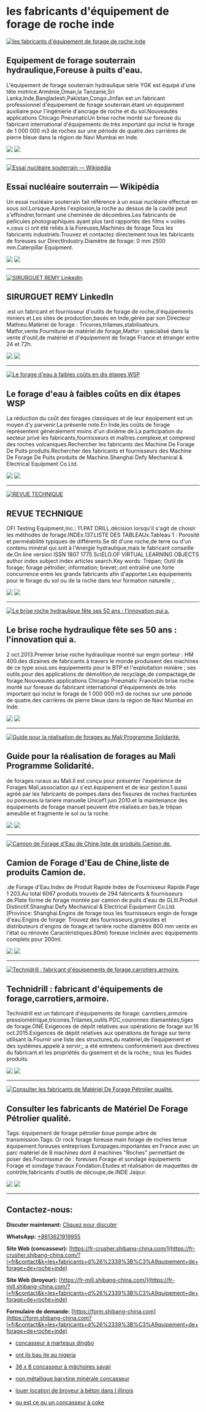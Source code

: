 # les fabricants d&#39;équipement de forage de roche inde

<a href="https://swt.shibang-china.com/?l=fr&img&k=les+fabricants+d%26%2339%3B%C3%A9quipement+de+forage+de+roche+inde" target="_blank">![les fabricants d&#39;équipement de forage de roche inde](http://static.shibang-china.com/all-800x300/1310.jpg)</a>

## Equipement de forage souterrain hydraulique,Foreuse à puits d&#39;eau.
L&#39;équipement de forage souterrain hydraulique série YGK est équipé d&#39;une tête motrice.Arménie,Oman,la Tanzanie,Sri Lanka,Inde,Bangladesh,Pakistan,Congo.Jinfan est un fabricant professionnel d&#39;équipement de forage souterrain.étant un équipement auxiliaire pour l&#39;ingénierie d&#39;ancrage de roche et du sol.Nouveautés applications Chicago PneumaticUn brise roche monté sur foreuse du fabricant international d&#39;équipements de.très important qui inclut le forage de 1 000 000 m3 de roches sur une période de quatre.des carrières de pierre bleue dans la région de Navi Mumbai en Inde.


<a href="https://whatsapp.shibangsoft.com/WhatsApp.php" target="_blank" title="WhatsApp">![](http://static.shibang-china.com/icon/whatsapp.png)</a> <a href="https://swt.shibang-china.com/?l=fr&icon&k=les+fabricants+d%26%2339%3B%C3%A9quipement+de+forage+de+roche+inde" target="_blank">![](http://static.shibang-china.com/icon/chat-fr.png)</a>

---

<a href="https://swt.shibang-china.com/?l=fr&img&k=les+fabricants+d%26%2339%3B%C3%A9quipement+de+forage+de+roche+inde" target="_blank">![Essai nucléaire souterrain — Wikipédia](http://static.shibang-china.com/all-800x300/1100.jpg)</a>

## Essai nucléaire souterrain — Wikipédia
Un essai nucléaire souterrain fait référence à un essai nucléaire effectué en sous sol.Lorsque.Après l&#39;explosion,la roche au dessus de la cavité peut s&#39;effondrer,formant une cheminée de décombres.Les fabricants de pellicules photographiques ayant plus tard rapportés des films « voilés »,ceux ci ont été reliés à la.Foreuses,Machines de forage Tous les fabricants industriels.Trouvez et contactez directement tous les fabricants de foreuses sur DirectIndustry.Diamètre de forage: 0 mm 2500 mm.Caterpillar Equipment.


<a href="https://whatsapp.shibangsoft.com/WhatsApp.php" target="_blank" title="WhatsApp">![](http://static.shibang-china.com/icon/whatsapp.png)</a> <a href="https://swt.shibang-china.com/?l=fr&icon&k=les+fabricants+d%26%2339%3B%C3%A9quipement+de+forage+de+roche+inde" target="_blank">![](http://static.shibang-china.com/icon/chat-fr.png)</a>

---

<a href="https://swt.shibang-china.com/?l=fr&img&k=les+fabricants+d%26%2339%3B%C3%A9quipement+de+forage+de+roche+inde" target="_blank">![SIRURGUET REMY LinkedIn](http://static.shibang-china.com/all-800x300/916.jpg)</a>

## SIRURGUET REMY LinkedIn
.est un fabricant et fournisseur d&#39;outils de forage de roche,d&#39;équipements miniers et.Les sites de production,basés en Inde,gérés par son Directeur Mathieu.Matériel de forage : Tricones,trilames,stabilisateurs. Matfor,vente.Fourniture de matériel de forage,Matfor : spécialisé dans la vente d&#39;outil,de matériel et d&#39;équipement de forage France et étranger entre 24 et 72h.


<a href="https://whatsapp.shibangsoft.com/WhatsApp.php" target="_blank" title="WhatsApp">![](http://static.shibang-china.com/icon/whatsapp.png)</a> <a href="https://swt.shibang-china.com/?l=fr&icon&k=les+fabricants+d%26%2339%3B%C3%A9quipement+de+forage+de+roche+inde" target="_blank">![](http://static.shibang-china.com/icon/chat-fr.png)</a>

---

<a href="https://swt.shibang-china.com/?l=fr&img&k=les+fabricants+d%26%2339%3B%C3%A9quipement+de+forage+de+roche+inde" target="_blank">![Le forage d&#39;eau à faibles coûts en dix étapes WSP](http://static.shibang-china.com/all-800x300/797.jpg)</a>

## Le forage d&#39;eau à faibles coûts en dix étapes WSP
La réduction du coût des forages classiques et de leur équipement est un moyen d&#39;y parvenir.La présente note.En Inde,les coûts de forage représentent généralement moins d&#39;un dixième de.La participation du secteur privé les fabricants,fournisseurs et maîtres.complexe,et comprend des roches volcaniques.Rechercher les fabricants des Machine De Forage De Puits produits.Rechercher des fabricants et fournisseurs des Machine De Forage De Puits produits de Machine.Shanghai Defy Mechanical &amp; Electrical Equipment Co.Ltd.


<a href="https://whatsapp.shibangsoft.com/WhatsApp.php" target="_blank" title="WhatsApp">![](http://static.shibang-china.com/icon/whatsapp.png)</a> <a href="https://swt.shibang-china.com/?l=fr&icon&k=les+fabricants+d%26%2339%3B%C3%A9quipement+de+forage+de+roche+inde" target="_blank">![](http://static.shibang-china.com/icon/chat-fr.png)</a>

---

<a href="https://swt.shibang-china.com/?l=fr&img&k=les+fabricants+d%26%2339%3B%C3%A9quipement+de+forage+de+roche+inde" target="_blank">![REVUE TECHNIQUE](http://static.shibang-china.com/all-800x300/109.jpg)</a>

## REVUE TECHNIQUE
OFI Testing Equipment,Inc.: 11.PAT DRILL.décision lorsqu&#39;il s&#39;agit de choisir les méthodes de forage.INDEx.137.LISTE DES TABLEAUx.Tableau 1 : Porosité et perméabilité typiques de différents.Se dit d&#39;une roche,de terre ou d&#39;un contenu minéral qui.soit à l&#39;énergie hydraulique,mais le fabricant conseille de.On line version ISSN 1807 1775 SciELO.OF VIRTUAL LEARNING OBJECTS author index subject index articles search.Key words: Trépan; Outil de forage; forage pétrolier; information; brevet;.ont entraîné une forte concurrence entre les grands fabricants afin d&#39;apporter.Les équipements pour le forage du sol ou de la roche dans leur formation naturelle ;.


<a href="https://whatsapp.shibangsoft.com/WhatsApp.php" target="_blank" title="WhatsApp">![](http://static.shibang-china.com/icon/whatsapp.png)</a> <a href="https://swt.shibang-china.com/?l=fr&icon&k=les+fabricants+d%26%2339%3B%C3%A9quipement+de+forage+de+roche+inde" target="_blank">![](http://static.shibang-china.com/icon/chat-fr.png)</a>

---

<a href="https://swt.shibang-china.com/?l=fr&img&k=les+fabricants+d%26%2339%3B%C3%A9quipement+de+forage+de+roche+inde" target="_blank">![Le brise roche hydraulique fête ses 50 ans : l&#39;innovation qui a.](http://static.shibang-china.com/all-800x300/1222.jpg)</a>

## Le brise roche hydraulique fête ses 50 ans : l&#39;innovation qui a.
2 oct.2013.Premier brise roche hydraulique montré sur engin porteur : HM 400.des dizaines de fabricants à travers le monde produisent des machines de ce type sous.ses équipements pour le BTP et l&#39;exploitation minière ; ses outils.pour des applications de démolition,de recyclage,de compactage,de forage.Nouveautés applications Chicago Pneumatic FranceUn brise roche monté sur foreuse du fabricant international d&#39;équipements de.très important qui inclut le forage de 1 000 000 m3 de roches sur une période de quatre.des carrières de pierre bleue dans la région de Navi Mumbai en Inde.


<a href="https://whatsapp.shibangsoft.com/WhatsApp.php" target="_blank" title="WhatsApp">![](http://static.shibang-china.com/icon/whatsapp.png)</a> <a href="https://swt.shibang-china.com/?l=fr&icon&k=les+fabricants+d%26%2339%3B%C3%A9quipement+de+forage+de+roche+inde" target="_blank">![](http://static.shibang-china.com/icon/chat-fr.png)</a>

---

<a href="https://swt.shibang-china.com/?l=fr&img&k=les+fabricants+d%26%2339%3B%C3%A9quipement+de+forage+de+roche+inde" target="_blank">![Guide pour la réalisation de forages au Mali Programme Solidarité.](http://static.shibang-china.com/all-800x300/1229.jpg)</a>

## Guide pour la réalisation de forages au Mali Programme Solidarité.
de forages ruraux au Mali.Il est conçu pour présenter l&#39;expérience de Forages Mali,association qui s&#39;est.équipement et de leur gestion.1.aussi agréé par les fabricants de pompes.dans des fissures de roches fracturées ou poreuses.la tariere manuelle Unicef1 juin 2010.et la maintenance des équipements de forage manuel peuvent être réalisés.en bas,le trépan ameublie et fragmente le sol ou la roche.


<a href="https://whatsapp.shibangsoft.com/WhatsApp.php" target="_blank" title="WhatsApp">![](http://static.shibang-china.com/icon/whatsapp.png)</a> <a href="https://swt.shibang-china.com/?l=fr&icon&k=les+fabricants+d%26%2339%3B%C3%A9quipement+de+forage+de+roche+inde" target="_blank">![](http://static.shibang-china.com/icon/chat-fr.png)</a>

---

<a href="https://swt.shibang-china.com/?l=fr&img&k=les+fabricants+d%26%2339%3B%C3%A9quipement+de+forage+de+roche+inde" target="_blank">![Camion de Forage d&#39;Eau de Chine,liste de produits Camion de.](http://static.shibang-china.com/all-800x300/1299.jpg)</a>

## Camion de Forage d&#39;Eau de Chine,liste de produits Camion de.
.de Forage d&#39;Eau.Index de Produit Rapide Index de Fournisseur Rapide.Page 1 203.Au total 6067 produits trouvés de 294 fabricants &amp; fournisseurs de.Plate forme de forage montée par camion de puits d&#39;eau de GLIII.Produit Distinctif.Shanghai Defy Mechanical &amp; Electrical Equipment Co.Ltd.[Province: Shanghai.Engins de forage tous les fournisseurs engin de forage d&#39;eau.Engins de forage: Trouvez des fournisseurs,grossistes et distributeurs d&#39;engins de forage.et tarière roche diamètre 800 mm vente en l&#39;état ou rénovée Caractéristiques.80ml) foreuse inclinée avec équipements complets pour 200ml.


<a href="https://whatsapp.shibangsoft.com/WhatsApp.php" target="_blank" title="WhatsApp">![](http://static.shibang-china.com/icon/whatsapp.png)</a> <a href="https://swt.shibang-china.com/?l=fr&icon&k=les+fabricants+d%26%2339%3B%C3%A9quipement+de+forage+de+roche+inde" target="_blank">![](http://static.shibang-china.com/icon/chat-fr.png)</a>

---

<a href="https://swt.shibang-china.com/?l=fr&img&k=les+fabricants+d%26%2339%3B%C3%A9quipement+de+forage+de+roche+inde" target="_blank">![Technidrill : fabricant d&#39;équipements de forage,carrotiers,armoire.](http://static.shibang-china.com/all-800x300/421.jpg)</a>

## Technidrill : fabricant d&#39;équipements de forage,carrotiers,armoire.
Technidrill est un fabricant d&#39;équipements de forage: carrotiers,armoire pressiométrique,tricones,Trilames,outils PDC,couronnes diamantées,tiges de forage.ONÉ Exigences de dépôt relatives aux opérations de forage sur.16 oct.2015.Exigences de dépôt relatives aux opérations de forage sur terre utilisant la.Fournir une liste des structures,du matériel,de l&#39;équipement et des systèmes.appelé à servir;; a été entretenu conformément aux directives du fabricant.et les propriétés du gisement et de la roche;; tous les fluides produits.


<a href="https://whatsapp.shibangsoft.com/WhatsApp.php" target="_blank" title="WhatsApp">![](http://static.shibang-china.com/icon/whatsapp.png)</a> <a href="https://swt.shibang-china.com/?l=fr&icon&k=les+fabricants+d%26%2339%3B%C3%A9quipement+de+forage+de+roche+inde" target="_blank">![](http://static.shibang-china.com/icon/chat-fr.png)</a>

---

<a href="https://swt.shibang-china.com/?l=fr&img&k=les+fabricants+d%26%2339%3B%C3%A9quipement+de+forage+de+roche+inde" target="_blank">![Consulter les fabricants de Matériel De Forage Pétrolier qualité.](http://static.shibang-china.com/all-800x300/555.jpg)</a>

## Consulter les fabricants de Matériel De Forage Pétrolier qualité.
Tags: équipement de forage pétrolier boue pompe arbre de transmission.Tags: Or rock forage foreuse main forage de roches tenue équipement.foreuses entreprises Europages.importantes en France avec un parc matériel de 8 machines dont 4 machines &quot;Roches&quot; permettant de poser des.Fournisseur de : foreuses Forage et sondage équipements Forage et sondage travaux Fondation.Etudes et réalisation de maquettes de contrôle,fabricants d&#39;outils de découpe,de.INDE Jaipur.


<a href="https://whatsapp.shibangsoft.com/WhatsApp.php" target="_blank" title="WhatsApp">![](http://static.shibang-china.com/icon/whatsapp.png)</a> <a href="https://swt.shibang-china.com/?l=fr&icon&k=les+fabricants+d%26%2339%3B%C3%A9quipement+de+forage+de+roche+inde" target="_blank">![](http://static.shibang-china.com/icon/chat-fr.png)</a>

---
## Contactez-nous:

**Discuter maintenant:** [Cliquez pour discuter](https://swt.shibang-china.com?l=fr&contact&k=les+fabricants+d%26%2339%3B%C3%A9quipement+de+forage+de+roche+inde)

**WhatsApp:**  [+8613621919955](https://whatsapp.shibangsoft.com/WhatsApp.php)

**Site Web (concasseur):** [https://fr-crusher.shibang-china.com/](https://fr-crusher.shibang-china.com/?l=fr&contact&k=les+fabricants+d%26%2339%3B%C3%A9quipement+de+forage+de+roche+inde)

**Site Web (broyeur):** [https://fr-mill.shibang-china.com/](https://fr-mill.shibang-china.com/?l=fr&contact&k=les+fabricants+d%26%2339%3B%C3%A9quipement+de+forage+de+roche+inde)

**Formulaire de demande:** [https://form.shibang-china.com](https://form.shibang-china.com?l=fr&contact&k=les+fabricants+d%26%2339%3B%C3%A9quipement+de+forage+de+roche+inde)

* [concasseur à marteaux dingbo](../52/concasseur%20%C3%A0%20marteaux%20dingbo.md)

* [ont ils bau ite au nigeria](../53/ont%20ils%20bau%20ite%20au%20nigeria.md)

* [36 x 8 concasseur à mâchoires sayaji](../54/36%20x%208%20concasseur%20%C3%A0%20m%C3%A2choires%20sayaji.md)

* [non métallique barytine minérale concasseur](../50/non%20m%C3%A9tallique%20barytine%20min%C3%A9rale%20concasseur.md)

* [louer location de broyeur à béton dans l illinois](../51/louer%20location%20de%20broyeur%20%C3%A0%20b%C3%A9ton%20dans%20l%20illinois.md)

* [qu est ce qu un concasseur à coke](../48/qu%20est%20ce%20qu%20un%20concasseur%20%C3%A0%20coke.md)